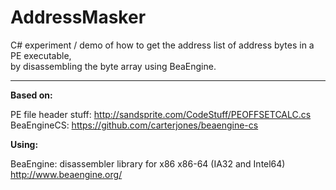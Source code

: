 AddressMasker
=============

C# experiment / demo of how to get the address list of address bytes in a PE executable,<br>
by disassembling the byte array using BeaEngine.

---

**Based on:**

PE file header stuff: http://sandsprite.com/CodeStuff/PEOFFSETCALC.cs<br>
BeaEngineCS: https://github.com/carterjones/beaengine-cs

**Using:**

BeaEngine: disassembler library for x86 x86-64 (IA32 and Intel64)<br>
http://www.beaengine.org/
